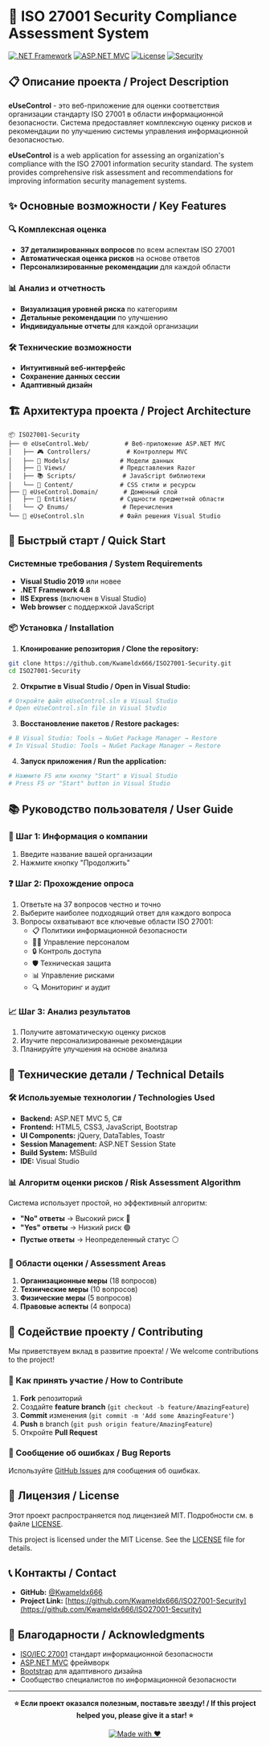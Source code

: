 # 🔐 ISO 27001 Security Compliance Assessment System

[![.NET Framework](https://img.shields.io/badge/.NET%20Framework-4.8-blue.svg)](https://dotnet.microsoft.com/download/dotnet-framework)
[![ASP.NET MVC](https://img.shields.io/badge/ASP.NET%20MVC-5-orange.svg)](https://www.asp.net/mvc)
[![License](https://img.shields.io/badge/license-MIT-green.svg)](LICENSE)
[![Security](https://img.shields.io/badge/security-ISO%2027001-red.svg)](https://www.iso.org/isoiec-27001-information-security.html)

## 📋 Описание проекта / Project Description

**eUseControl** - это веб-приложение для оценки соответствия организации стандарту ISO 27001 в области информационной безопасности. Система предоставляет комплексную оценку рисков и рекомендации по улучшению системы управления информационной безопасностью.

**eUseControl** is a web application for assessing an organization's compliance with the ISO 27001 information security standard. The system provides comprehensive risk assessment and recommendations for improving information security management systems.

## ✨ Основные возможности / Key Features

### 🔍 Комплексная оценка
- **37 детализированных вопросов** по всем аспектам ISO 27001
- **Автоматическая оценка рисков** на основе ответов
- **Персонализированные рекомендации** для каждой области

### 📊 Анализ и отчетность
- **Визуализация уровней риска** по категориям
- **Детальные рекомендации** по улучшению
- **Индивидуальные отчеты** для каждой организации

### 🛠 Технические возможности
- **Интуитивный веб-интерфейс**
- **Сохранение данных сессии**
- **Адаптивный дизайн**

## 🏗 Архитектура проекта / Project Architecture

```
📦 ISO27001-Security
├── 🌐 eUseControl.Web/          # Веб-приложение ASP.NET MVC
│   ├── 🎮 Controllers/          # Контроллеры MVC
│   ├── 📱 Models/              # Модели данных
│   ├── 🎨 Views/               # Представления Razor
│   ├── 📚 Scripts/             # JavaScript библиотеки
│   └── 🎯 Content/             # CSS стили и ресурсы
├── 🏢 eUseControl.Domain/       # Доменный слой
│   ├── 👥 Entities/            # Сущности предметной области
│   └── 📋 Enums/               # Перечисления
└── 📄 eUseControl.sln          # Файл решения Visual Studio
```

## 🚀 Быстрый старт / Quick Start

### Системные требования / System Requirements

- **Visual Studio 2019** или новее
- **.NET Framework 4.8**
- **IIS Express** (включен в Visual Studio)
- **Web browser** с поддержкой JavaScript

### 📦 Установка / Installation

1. **Клонирование репозитория / Clone the repository:**
```bash
git clone https://github.com/Kwameldx666/ISO27001-Security.git
cd ISO27001-Security
```

2. **Открытие в Visual Studio / Open in Visual Studio:**
```bash
# Откройте файл eUseControl.sln в Visual Studio
# Open eUseControl.sln file in Visual Studio
```

3. **Восстановление пакетов / Restore packages:**
```bash
# В Visual Studio: Tools → NuGet Package Manager → Restore
# In Visual Studio: Tools → NuGet Package Manager → Restore
```

4. **Запуск приложения / Run the application:**
```bash
# Нажмите F5 или кнопку "Start" в Visual Studio
# Press F5 or "Start" button in Visual Studio
```

## 📚 Руководство пользователя / User Guide

### 🏢 Шаг 1: Информация о компании
1. Введите название вашей организации
2. Нажмите кнопку "Продолжить"

### ❓ Шаг 2: Прохождение опроса
1. Ответьте на 37 вопросов честно и точно
2. Выберите наиболее подходящий ответ для каждого вопроса
3. Вопросы охватывают все ключевые области ISO 27001:
   - 📋 Политики информационной безопасности
   - 👨‍💼 Управление персоналом
   - 🔒 Контроль доступа
   - 🛡 Техническая защита
   - 📊 Управление рисками
   - 🔍 Мониторинг и аудит

### 📈 Шаг 3: Анализ результатов
1. Получите автоматическую оценку рисков
2. Изучите персонализированные рекомендации
3. Планируйте улучшения на основе анализа

## 🔧 Технические детали / Technical Details

### 🛠 Используемые технологии / Technologies Used

- **Backend:** ASP.NET MVC 5, C#
- **Frontend:** HTML5, CSS3, JavaScript, Bootstrap
- **UI Components:** jQuery, DataTables, Toastr
- **Session Management:** ASP.NET Session State
- **Build System:** MSBuild
- **IDE:** Visual Studio

### 📊 Алгоритм оценки рисков / Risk Assessment Algorithm

Система использует простой, но эффективный алгоритм:
- **"No" ответы** → Высокий риск 🔴
- **"Yes" ответы** → Низкий риск 🟢
- **Пустые ответы** → Неопределенный статус ⚪

### 🎯 Области оценки / Assessment Areas

1. **Организационные меры** (18 вопросов)
2. **Технические меры** (10 вопросов)  
3. **Физические меры** (5 вопросов)
4. **Правовые аспекты** (4 вопроса)

## 🤝 Содействие проекту / Contributing

Мы приветствуем вклад в развитие проекта! / We welcome contributions to the project!

### 📝 Как принять участие / How to Contribute

1. **Fork** репозиторий
2. Создайте **feature branch** (`git checkout -b feature/AmazingFeature`)
3. **Commit** изменения (`git commit -m 'Add some AmazingFeature'`)
4. **Push** в branch (`git push origin feature/AmazingFeature`)
5. Откройте **Pull Request**

### 🐛 Сообщение об ошибках / Bug Reports

Используйте [GitHub Issues](https://github.com/Kwameldx666/ISO27001-Security/issues) для сообщения об ошибках.

## 📜 Лицензия / License

Этот проект распространяется под лицензией MIT. Подробности см. в файле [LICENSE](LICENSE).

This project is licensed under the MIT License. See the [LICENSE](LICENSE) file for details.

## 📞 Контакты / Contact

- **GitHub:** [@Kwameldx666](https://github.com/Kwameldx666)
- **Project Link:** [https://github.com/Kwameldx666/ISO27001-Security](https://github.com/Kwameldx666/ISO27001-Security)

## 🙏 Благодарности / Acknowledgments

- [ISO/IEC 27001](https://www.iso.org/isoiec-27001-information-security.html) стандарт информационной безопасности
- [ASP.NET MVC](https://docs.microsoft.com/en-us/aspnet/mvc/) фреймворк
- [Bootstrap](https://getbootstrap.com/) для адаптивного дизайна
- Сообщество специалистов по информационной безопасности

---

<div align="center">

**⭐ Если проект оказался полезным, поставьте звезду! / If this project helped you, please give it a star! ⭐**

[![Made with ❤️](https://img.shields.io/badge/Made%20with-❤️-red.svg)](https://github.com/Kwameldx666/ISO27001-Security)

</div>